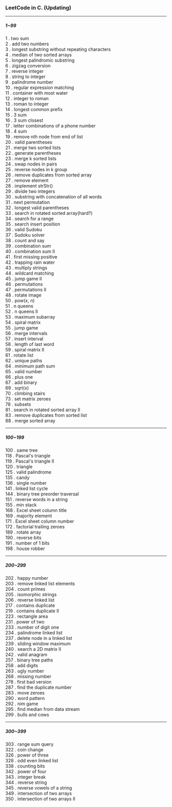 ### LeetCode in C. (Updating)  

***  

##### 1~99  

1 . two sum  
2 . add two numbers  
3 . longest substring without repeating characters  
4 . median of two sorted arrays  
5 . longest palindromic substring  
6 . zigzag conversion  
7 . reverse integer  
8 . string to integer  
9 . palindrome number  
10 . regular expression matching  
11 . container with most water  
12 . integer to roman  
13 . roman to integer  
14 . longest common prefix  
15 . 3 sum  
16 . 3 sum closest  
17 . letter combinations of a phone number  
18 . 4 sum  
19 . remove nth node from end of list  
20 . valid parentheses  
21 . merge two sorted lists  
22 . generate parentheses  
23 . merge k sorted lists  
24 . swap nodes in pairs  
25 . reverse nodes in k group  
26 . remove duplicates from sorted array  
27 . remove element  
28 . implement strStr()  
29 . divide two integers  
30 . substring with concatenation of all words  
31 . next permutation  
32 . longest valid parentheses  
33 . search in rotated sorted array(hard?)  
34 . search for a range  
35 . search insert position  
36 . valid Sudoku  
37 . Sudoku solver  
38 . count and say  
39 . combination sum  
40 . combination sum II  
41 . first missing positive  
42 . trapping rain water  
43 . multiply strings  
44 . wildcard matching  
45 . jump game II  
46 . permutations  
47 . permutations II  
48 . rotate image  
50 . pow(x, n)  
51 . n queens  
52 . n queens II  
53 . maximum subarray  
54 . spiral matrix  
55 . jump game  
56 . merge intervals  
57 . insert interval  
58 . length of last word  
59 . spiral matrix II  
61 . rotate list  
62 . unique paths  
64 . minimum path sum  
65 . valid number  
66 . plus one  
67 . add binary  
69 . sqrt(x)  
70 . climbing stairs  
73 . set matrix zeroes  
78 . subsets  
81 . search in rotated sorted array II  
83 . remove duplicates from sorted list  
88 . merge sorted array  

***  

##### 100~199  

100 . same tree  
118 . Pascal's triangle  
119 . Pascal's triangle II  
120 . triangle  
125 . valid palindrome  
135 . candy  
136 . single number  
141 . linked list cycle  
144 . binary tree preorder traversal  
151 . reverse words in a string  
155 . min stack  
168 . Excel sheet column title  
169 . majority element  
171 . Excel sheet column number  
172 . factorial trailing zeroes  
189 . rotate array  
190 . reverse bits  
191 . number of 1 bits  
198 . house robber  

***  

##### 200~299  

202 . happy number  
203 . remove linked list elements  
204 . count primes  
205 . isomorphic strings  
206 . reverse linked list  
217 . contains duplicate  
219 . contains duplicate II  
223 . rectangle area  
231 . power of two  
233 . number of digit one  
234 . palindrome linked list  
237 . delete node in a linked list  
239 . sliding window maximum  
240 . search a 2D matrix II  
242 . valid anagram  
257 . binary tree paths  
258 . add digits  
263 . ugly number  
268 . missing number  
278 . first bad version  
287 . find the duplicate number  
283 . move zeroes  
290 . word pattern  
292 . nim game  
295 . find median from data stream  
299 . bulls and cows  

***  

##### 300~399  

303 . range sum query  
322 . coin change  
326 . power of three  
328 . odd even linked list  
338 . counting bits  
342 . power of four  
343 . integer break  
344 . reverse string  
345 . reverse vowels of a string  
349 . intersection of two arrays  
350 . intersection of two arrays II  
